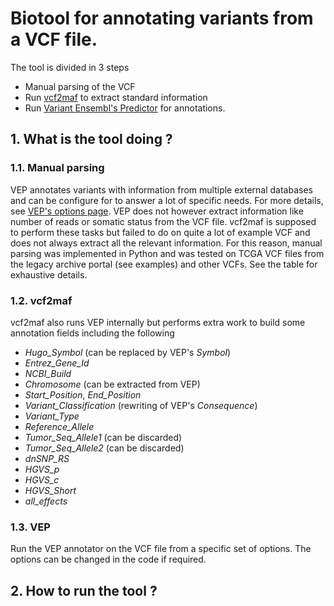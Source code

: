 # Biotool for annotating variants from a VCF file.

The tool is divided in 3 steps
- Manual parsing of the VCF
- Run [vcf2maf](https://github.com/mskcc/vcf2maf) to extract standard information 
- Run [Variant Ensembl's Predictor](https://www.ensembl.org/info/docs/tools/vep/index.html) for annotations. 

## 1. What is the tool doing ?

### 1.1. Manual parsing

VEP annotates variants with information from multiple external databases and can be configure for to answer a lot of specific needs. For more details,
see [VEP's options page](https://www.ensembl.org/info/docs/tools/vep/script/vep_options.html). VEP does not however extract information like number of reads or somatic status from the VCF file. vcf2maf is supposed to perform these tasks but failed to do on quite a lot of example VCF and does not always extract all the relevant information. For this reason, manual parsing was implemented in Python and was tested on TCGA VCF files from the legacy archive portal (see examples) and other VCFs. See the table for exhaustive details.


### 1.2. vcf2maf

vcf2maf also runs VEP internally but performs extra work to build some annotation fields including the following
- *Hugo_Symbol* (can be replaced by VEP's *Symbol*)
- *Entrez_Gene_Id*
- *NCBI_Build*
- *Chromosome* (can be extracted from VEP)
- *Start_Position*, *End_Position*
- *Variant_Classification* (rewriting of VEP's *Consequence*)
- *Variant_Type*
- *Reference_Allele*
- *Tumor_Seq_Allele1* (can be discarded)
- *Tumor_Seq_Allele2* (can be discarded)
- *dnSNP_RS*
- *HGVS_p*
- *HGVS_c*
- *HGVS_Short*
- *all_effects*

### 1.3. VEP

Run the VEP annotator on the VCF file from a specific set of options. The options can be changed in the code if required.

## 2. How to run the tool ?
